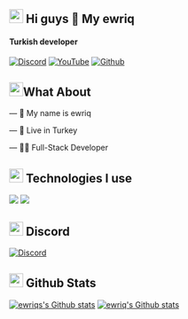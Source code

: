 
<h2 width="100%"><img width="25" src="" /> Hi guys 👋 My ewriq </h2>

#### Turkish developer 

[![Discord](https://img.shields.io/badge/discord-5865f2.svg?&style=for-the-badge&logo=discord&logoColor=white)](https://discord.com/users/1085964318853566524)
[![YouTube](https://img.shields.io/badge/youtube-ff0000.svg?&style=for-the-badge&logo=youtube&logoColor=white)](https://youtube.com/@ewriq)
[![Github](https://img.shields.io/badge/github-171515.svg?&style=for-the-badge&logo=github&logoColor=white)](https://github.com/ewriq)

<h2><img width="25" src="" />What About</h2>

  — 🫧 My name is ewriq
  
  — 🎌 Live in Turkey
  
  — 👨‍💻 Full-Stack Developer
  
###

<h2 width="100%"><img width="25" src="https://emojipedia-us.s3.dualstack.us-west-1.amazonaws.com/thumbs/120/apple/325/gear_2699-fe0f.png" /> Technologies I use</h2>
<img src="https://skillicons.dev/icons?i=bootstrap,replit,css,sass,html,js,ts,next,mongodb,discord,cloudflare,codepen,express,git,github,nodejs,markdown,netlify,python,npm," />
<img src="https://skillicons.dev/icons?i=tailwind,go,react," /> 


<h2 width="100%"><img width="25" src="" /> Discord</h2>

[![Discord](https://lanyard.cnrad.dev/api/1085964318853566524)](https://discord.com/users/1085964318853566524)

<h2 width="100%"><img width="25" src="" /> Github Stats </h2>

[![ewriqs's Github stats](https://github-readme-stats.vercel.app/api/top-langs/?username=ewriq&theme=dark&count_private=true&show_icons=true&hide_border=true)](#)
[![ewriq's Github stats](https://github-readme-stats.vercel.app/api?username=ewriq&count_private=true&show_icons=true&theme=dark&hide_border=true)](#)
